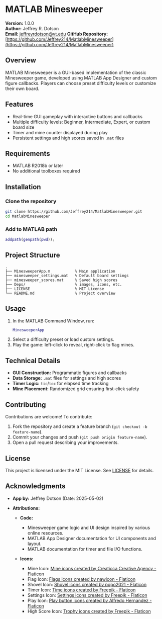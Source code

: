 # MATLAB Minesweeper
**Version:** 1.0.0  
**Author:** Jeffrey R. Dotson  
**Email:** jeffreyrdotson@vt.edu
**GitHub Repository:** [https://github.com/Jeffrey214/MatlabMinesweeper](https://github.com/Jeffrey214/MatlabMinesweeper)

## Overview
MATLAB Minesweeper is a GUI-based implementation of the classic Minesweeper game, developed using MATLAB App Designer and custom figure callbacks. Players can choose preset difficulty levels or customize their own board.

## Features
- Real-time GUI gameplay with interactive buttons and callbacks
- Multiple difficulty levels: Beginner, Intermediate, Expert, or custom board size
- Timer and mine counter displayed during play
- Persistent settings and high scores saved in `.mat` files

## Requirements
- MATLAB R2018b or later
- No additional toolboxes required

## Installation
### Clone the repository
```bash
git clone https://github.com/Jeffrey214/MatlabMinesweeper.git
cd MatlabMinesweeper
```
### Add to MATLAB path
```matlab
addpath(genpath(pwd));
```

## Project Structure
```
.
├── MinesweeperApp.m           % Main application
├── minesweeper_settings.mat   % Default board settings
├── minesweeper_scores.mat     % Saved high scores
├── Deps/                      % images, icons, etc.
├── LICENSE                    % MIT License
└── README.md                  % Project overview
```

## Usage
1. In the MATLAB Command Window, run:
   ```matlab
   MinesweeperApp
   ```
2. Select a difficulty preset or load custom settings.
3. Play the game: left-click to reveal, right-click to flag mines.

## Technical Details
- **GUI Construction:** Programmatic figures and callbacks
- **Data Storage:** `.mat` files for settings and high scores
- **Timer Logic:** `tic`/`toc` for elapsed time tracking
- **Mine Placement:** Randomized grid ensuring first-click safety

## Contributing
Contributions are welcome! To contribute:
1. Fork the repository and create a feature branch (`git checkout -b feature-name`).
2. Commit your changes and push (`git push origin feature-name`).
3. Open a pull request describing your improvements.

## License
This project is licensed under the MIT License. See [LICENSE](LICENSE) for details.

## Acknowledgments
- **App by:** Jeffrey Dotson (Date: 2025-05-02)

- **Attributions:**
  - **Code:**
    - Minesweeper game logic and UI design inspired by various online resources.
    - MATLAB App Designer documentation for UI components and layout.
    - MATLAB documentation for timer and file I/O functions.

  - **Icons:**
    - Mine Icon: [Mine icons created by Creaticca Creative Agency - Flaticon](https://www.flaticon.com/free-icons/mine)
    - Flag Icon: [Flags icons created by nawicon - Flaticon](https://www.flaticon.com/free-icons/flags)
    - Shovel Icon: [Shovel icons created by popo2021 - Flaticon](https://www.flaticon.com/free-icons/shovel)
    - Timer Icon: [Time icons created by Freepik - Flaticon](https://www.flaticon.com/free-icons/time)
    - Settings Icon: [Settings icons created by Freepik - Flaticon](https://www.flaticon.com/free-icons/settings)
    - Play Icon: [Play button icons created by Alfredo Hernandez - Flaticon](https://www.flaticon.com/free-icons/play-button)
    - High Score Icon: [Trophy icons created by Freepik - Flaticon](https://www.flaticon.com/free-icons/trophy)
